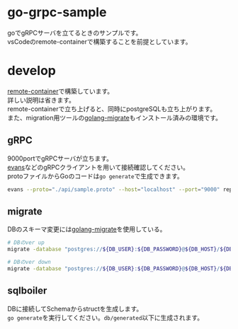 # go-grpc-sample
goでgRPCサーバを立てるときのサンプルです。  
vsCodeのremote-containerで構築することを前提としています。  

# develop
[remote-container](https://code.visualstudio.com/docs/remote/containers)で構築しています。  
詳しい説明は省きます。  
remote-containerで立ち上げると、同時にpostgreSQLも立ち上がります。  
また、migration用ツールの[golang-migrate](https://github.com/golang-migrate/migrate)もインストール済みの環境です。

## gRPC
9000portでgRPCサーバが立ちます。  
[evans](https://github.com/ktr0731/evans)などのgRPCクライアントを用いて接続確認してください。  
protoファイルからGoのコードは`go generate`で生成できます。

```sh
evans --proto="./api/sample.proto" --host="localhost" --port="9000" repl
```

## migrate
DBのスキーマ変更には[golang-migrate](https://github.com/golang-migrate/migrate)を使用している。

```sh
# DBのver up
migrate -database "postgres://${DB_USER}:${DB_PASSWORD}@${DB_HOST}/${DB_NAME}?sslmode=disable" -path ./migrations up

# DBのver down
migrate -database "postgres://${DB_USER}:${DB_PASSWORD}@${DB_HOST}/${DB_NAME}?sslmode=disable" -path ./migrations down
```

## sqlboiler
DBに接続してSchemaからstructを生成します。  
`go generate`を実行してください。`db/generated`以下に生成されます。
